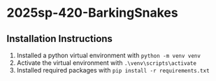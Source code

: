 # 2025sp-420-BarkingSnakes

## Installation Instructions
1. Installed a python virtual environment with `python -m venv venv`
2. Activate the virtual environment with `.\venv\scripts\activate`
3. Installed required packages with `pip install -r requirements.txt`